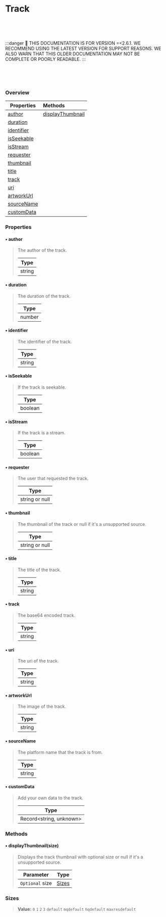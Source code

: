 # Track

<br/><br/><br/>

:::danger
🚨 THIS DOCUMENTATION IS FOR VERSION =\<2.6.1. WE RECOMMEND USING THE LATEST VERSION FOR SUPPORT REASONS. WE ALSO WARN THAT THIS OLDER DOCUMENTATION MAY NOT BE COMPLETE OR POORLY READABLE.
:::

<br/><br/><br/>

### Overview

| Properties                | Methods                                   |
| ------------------------- | :---------------------------------------- |
| [author](#author)         | [displayThumbnail](#displaythumbnailsize) |
| [duration](#duration)     |                                           |
| [identifier](#identifier) |                                           |
| [isSeekable](#isSeekable) |                                           |
| [isStream](#isStream)     |                                           |
| [requester](#requester)   |                                           |
| [thumbnail](#thumbnail)   |                                           |
| [title](#title)           |                                           |
| [track](#track)           |                                           |
| [uri](#uri)               |                                           |
| [artworkUrl](#artworkurl) |                                           |
| [sourceName](#sourcename) |                                           |
| [customData](#customdata) |                                           |

### Properties

#### • author

> The author of the track.
>
> | Type   |
> | ------ |
> | string |

#### • duration

> The duration of the track.
>
> | Type   |
> | ------ |
> | number |

#### • identifier

> The identifier of the track.
>
> | Type   |
> | ------ |
> | string |

#### • isSeekable

> If the track is seekable.
>
> | Type    |
> | ------- |
> | boolean |

#### • isStream

> If the track is a stream.
>
> | Type    |
> | ------- |
> | boolean |

#### • requester

> The user that requested the track.
>
> | Type           |
> | -------------- |
> | string or null |

#### • thumbnail

> The thumbnail of the track or null if it's a unsupported source.
>
> | Type           |
> | -------------- |
> | string or null |

#### • title

> The title of the track.
>
> | Type   |
> | ------ |
> | string |

#### • track

> The base64 encoded track.
>
> | Type   |
> | ------ |
> | string |

#### • uri

> The uri of the track.
>
> | Type   |
> | ------ |
> | string |

#### • artworkUrl

> The image of the track.
>
> | Type   |
> | ------ |
> | string |

#### • sourceName

> The platform name that the track is from.
>
> | Type   |
> | ------ |
> | string |

#### • customData

> Add your own data to the track.
>
> | Type                    |
> | ----------------------- |
> | Record\<string, unknown> |

### Methods

#### • displayThumbnail(size)

> Displays the track thumbnail with optional size or null if it's a unsupported source.
>
> | Parameter       | Type            |
> | --------------- | --------------- |
> | `Optional` size | [Sizes](#sizes) |

### Sizes

> **Value:** `0` `1` `2` `3` `default` `mqdefault` `hqdefault` `maxresdefault`
